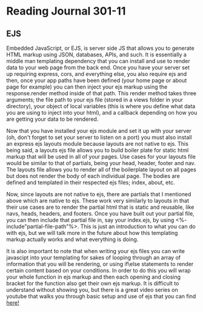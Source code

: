 # Reading Journal 301-11

## EJS

Embedded JavaScript, or EJS, is server side JS that allows you to generate HTML markup using JSON, databases, APIs, and such.  It is essentially a middle man templating dependency that you can install and use to render data to your web page from the back end.  Once you have your server set up requiring express, cors, and everything else, you also require ejs and then, once your app paths have been defined \(your home page or about page for example\) you can then inject your ejs markup using the response.render method inside of that path.  This render method takes three arguments; the file path to your ejs file \(stored in a views folder in your directory\), your object of local variables \(this is where you define what data you are using to inject into your html\), and a callback depending on how you are getting your data to be rendered.

Now that you have installed your ejs module and set it up with your server \(oh, don't forget to set your server to listen on a port\) you must also install an express ejs layouts module because layouts are not native to ejs.  This being said, a layouts ejs file allows you to build boiler plate for static html markup that will be used in all of your pages.  Use cases for your layouts file would be similar to that of partials, being your head, header, footer and nav.  The layouts file allows you to render all of the boilerplate layout on all pages but does not render the body of each individual page.  The bodies are defined and templated in their respected ejs files; index, about, etc.

Now, since layouts are not native to ejs, there are partials that I mentioned above which are native to ejs.  These work very similarly to layouts in that their use cases are to render the partial html that is static and reusable, like navs, heads, headers, and footers.  Once you have built out your partial file, you can then include that partial file in, say your index.ejs, by using <%- include"partial-file-path"%>.  This is just an introduction to what you can do with ejs, but we will talk more in the future about how this templating markup actually works and what everything is doing.

It is also important to note that when writing your ejs files you can write javascipt into your templating for sakes of looping through an array of information that you will be rendering, or using if\else statements to render certain content based on your conditions.  In order to do this you will wrap your whole function in ejs markup and then each opening and closing bracket for the function also get their own ejs markup.  It is difficult to understand without showing you, but there is a great video series on youtube that walks you through basic setup and use of ejs that you can find [here!](https://www.youtube.com/playlist?list=PL7sCSgsRZ-slYARh3YJIqPGZqtGVqZRGt)
